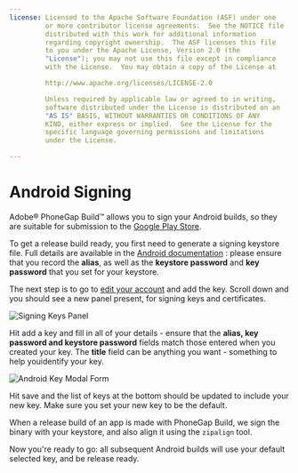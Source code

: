 ```yaml
---
license: Licensed to the Apache Software Foundation (ASF) under one
         or more contributor license agreements.  See the NOTICE file
         distributed with this work for additional information
         regarding copyright ownership.  The ASF licenses this file
         to you under the Apache License, Version 2.0 (the
         "License"); you may not use this file except in compliance
         with the License.  You may obtain a copy of the License at

         http://www.apache.org/licenses/LICENSE-2.0

         Unless required by applicable law or agreed to in writing,
         software distributed under the License is distributed on an
         "AS IS" BASIS, WITHOUT WARRANTIES OR CONDITIONS OF ANY
         KIND, either express or implied.  See the License for the
         specific language governing permissions and limitations
         under the License.

---
```


# Android Signing

Adobe® PhoneGap Build™ allows you to sign your Android builds, so they are suitable for submission to the
  <a href="http://market.android.com/" target="_blank">Google Play Store</a>.

To get a release build ready, you first need to generate a signing keystore file. Full details are available in the
  <a href="http://developer.android.com/guide/publishing/app-signing.html" target="_blank">Android documentation</a>
: please ensure that you record the **alias**, as well as the **keystore password** and **key password** that you set for your keystore.

The next step is to go to
  <a href="https://build.phonegap.com/people/edit" target="_blank">edit your account</a>
and add the key. Scroll down and you should see a new panel present, for signing keys and certificates.

![Signing Keys Panel](img/phonegap-build/android-signing/signing-keys-panel.png)

Hit add a key and fill in all of your details - ensure that the **alias, key password and keystore password** fields match those entered when you created your key. The **title** field can be anything you want - something to help youidentify your key.

![Android Key Modal Form](img/phonegap-build/android-signing/android-key-modal.png)

Hit save and the list of keys at the bottom should be updated to include your new key. Make sure you set your new key to be the default.

When a release build of an app is made with PhoneGap Build, we sign the binary with your keystore, and also align it using the `zipalign` tool.

Now you're ready to go: all subsequent Android builds will use your default selected key, and be release ready.
